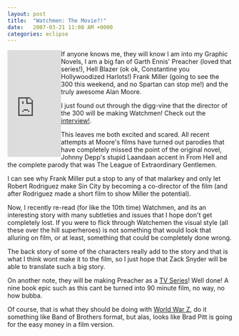 ```yaml
---
layout: post
title:  "Watchmen: The Movie?!"
date:   2007-03-21 11:08 AM +0000
categories: eclipse
---
```

<iframe src="http://rcm-uk.amazon.co.uk/e/cm?t=mardrescfetc-21&o=2&p=8&l=as1&asins=1852860243&fc1=000000&IS2=1&lt1=_blank&lc1=0000FF&bc1=000000&bg1=FFFFFF&f=ifr" style="width:120px;height:240px;" scrolling="no" marginwidth="5" marginheight="5" frameborder="0" align="left"></iframe>
If anyone knows me, they will know I am into my Graphic Novels, I am a big fan of Garth Ennis' Preacher (loved that series!), Hell Blazer (ok ok, Constantine you Hollywoodized Harlots!) Frank Miller (going to see the 300 this weekend, and no Spartan can stop me!) and the truly awesome Alan Moore. 

I just found out through the digg-vine that the director of the 300 will be making Watchmen! Check out the <a href="http://www.reelzchannel.com/moviedetail.aspx?movieid=223693&clipid=18326">interview!</a>.

This leaves me both excited and scared. All recent attempts at Moore's films have turned out parodies that have completely missed the point of the original novel, Johnny Depp's stupid Laandaan accent in From Hell and  the complete parody that was The League of Extraordinary Gentlemen.

I can see why Frank Miller put a stop to any of that malarkey and only let Robert Rodriguez make Sin City by becoming a co-director of the film (and after Rodriguez made a short film to show Miller the potential).

Now, I recently re-read (for like the 10th time) Watchmen, and its an interesting story with many subtleties and issues that I hope don't get completely lost. If you were to flick through Watchemen the visual style (all these over the hill superheroes) is not something that would look that alluring on film, or at least, something that could be completely done wrong. 

The back story of some of the characters really add to the story and that is what I think wont make it to the film, so I just hope that Zack Snyder will be able to translate such a big story.

On another note, they will be making Preacher as a <a href="http://www.superherohype.com/news/spider-mannews.php?id=4949">TV Series</a>! Well done! A nine book epic such as this cant be turned into 90 minute film, no way, no how bubba.

Of course, that is what they should be doing with <a href="http://www.imdb.com/title/tt0816711/">World War Z</a>, do it something like Band of Brothers format, but alas, looks like Brad Pitt is going for the easy money in a film version.